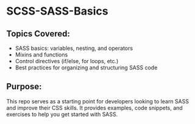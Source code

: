 # SCSS-SASS-Basics
## Topics Covered:

- SASS basics: variables, nesting, and operators
- Mixins and functions
- Control directives (if/else, for loops, etc.)
- Best practices for organizing and structuring SASS code

## Purpose:

This repo serves as a starting point for developers looking to learn SASS and improve their CSS skills. It provides examples, code snippets, and exercises to help you get started with SASS.
